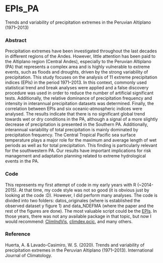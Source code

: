 # EPIs_PA
Trends and variability of precipitation extremes in the Peruvian Altiplano (1971–2013)

### Abstract

Precipitation extremes have been investigated throughout the last decades in different regions of the Andes. However, little attention has been paid to the Altiplano region (Central Andes), especially to the Peruvian Altiplano (PA) that represents a complex area and is highly vulnerable to extreme events, such as floods and droughts, driven by the strong variability of precipitation. This study focuses on the analysis of 11 extreme precipitation indices (EPIs) in the period 1971–2013. In this context, commonly used statistical trend and break analyses were applied and a false discovery procedure was used in order to reduce the number of artificial significant tests. Additionally, the relative dominance of precipitation frequency and intensity in interannual precipitation datasets was determined. Finally, the correlation between EPIs and six oceanic‐atmospheric indices were analysed. The results indicate that there is no significant global trend towards wet or dry conditions in the PA, although a signal of a more slightly decrease of precipitation is presented in the Southern PA. Additionally, interannual variability of total precipitation is mainly dominated by precipitation frequency. The Central Tropical Pacific sea surface temperature plays a major role for the maximum and average length of wet periods as well as for total precipitation. This finding is particularly relevant for the southwestern PA. Our results have important implications for risk management and adaptation planning related to extreme hydrological events in the PA.

### Code

This represents my first attempt of code in my early years with R (~2014-2015). At that time, my code style was not so good (it is obvious just by looking at the code :D). However, I did perform many analyses. The code is divided into two folders: datos_originales (where is established the observed dataset y figure 1) and data_NDEFMA (where the paper and the rest of the figures are done). The most valuable script could be the [EPIs](https://github.com/adrHuerta/EPIs_PA/blob/master/Code/data_NDEFMA/functions/funciones_indices_extremos_pp_v3_06092015.R). In those years, there was not any available package in that topic, but now I would recommend: [ClimIndVis](https://github.com/Climandes/ClimIndVis/), [climdex.pcic](https://github.com/pacificclimate/climdex.pcic/), and many others.

### Reference

Huerta, A. & Lavado-Casimiro, W. S. (2020). Trends and variability of precipitation extremes in the Peruvian Altiplano (1971–2013). International Journal of Climatology.
